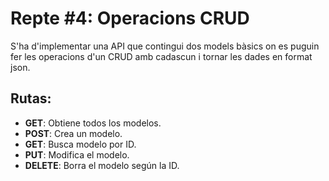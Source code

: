 # Repte #4: Operacions CRUD
S'ha d'implementar una API que contingui dos models bàsics on es puguin fer les operacions d'un CRUD amb cadascun i tornar les dades en format json.  

## Rutas:
+ **GET**: Obtiene todos los modelos.
+ **POST**: Crea un modelo.
+ **GET**: Busca modelo por ID.
+ **PUT**: Modifica el modelo.
+ **DELETE**: Borra el modelo según la ID.